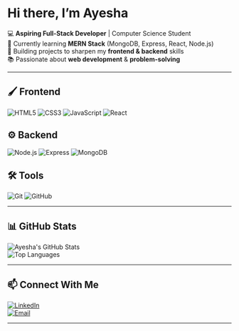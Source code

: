# Hi there, I’m Ayesha 

💻 **Aspiring Full-Stack Developer** | Computer Science Student  
🌱 Currently learning **MERN Stack** (MongoDB, Express, React, Node.js)  
🚀 Building projects to sharpen my **frontend & backend** skills  
📚 Passionate about **web development** & **problem-solving**  

---

## 🖌 Frontend
![HTML5](https://img.shields.io/badge/-HTML5-E34F26?style=flat&logo=html5&logoColor=white)
![CSS3](https://img.shields.io/badge/-CSS3-1572B6?style=flat&logo=css3&logoColor=white)
![JavaScript](https://img.shields.io/badge/-JavaScript-F7DF1E?style=flat&logo=javascript&logoColor=black)
![React](https://img.shields.io/badge/-React-61DAFB?style=flat&logo=react&logoColor=black)

## ⚙ Backend
![Node.js](https://img.shields.io/badge/-Node.js-339933?style=flat&logo=node.js&logoColor=white)
![Express](https://img.shields.io/badge/-Express-000000?style=flat&logo=express&logoColor=white)
![MongoDB](https://img.shields.io/badge/-MongoDB-47A248?style=flat&logo=mongodb&logoColor=white)

## 🛠 Tools
![Git](https://img.shields.io/badge/-Git-F05032?style=flat&logo=git&logoColor=white)
![GitHub](https://img.shields.io/badge/-GitHub-181717?style=flat&logo=github&logoColor=white)

---

## 📊 GitHub Stats
![Ayesha's GitHub Stats](https://github-readme-stats.vercel.app/api?username=ayeshaaazhar&show_icons=true&theme=radical)  
![Top Languages](https://github-readme-stats.vercel.app/api/top-langs/?username=ayeshaaazhar&layout=compact&theme=radical)

---

## 📫 Connect With Me
[![LinkedIn](https://img.shields.io/badge/-LinkedIn-0077B5?style=flat&logo=linkedin&logoColor=white)](https://www.linkedin.com/in/ayesha-azhar-0b8746374?utm_source=share&utm_campaign=share_via&utm_content=profile&utm_medium=android_app)  
[![Email](https://img.shields.io/badge/-Gmail-D14836?style=flat&logo=gmail&logoColor=white)](mailto:ayeshaazharr2004@gmail.com)

---

